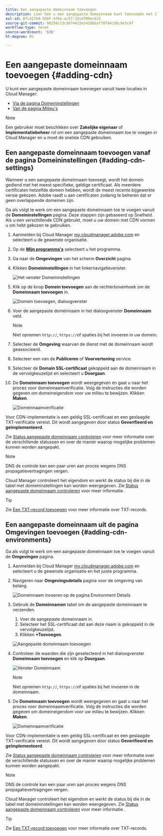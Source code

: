 ```yaml
---
title: Een aangepaste domeinnaam toevoegen
description: Leer hoe u een aangepaste domeinnaam kunt toevoegen met Cloud Manager.
exl-id: 0fc427b9-560f-4f6e-ac57-32cdf09ec623
source-git-commit: 90250c13c5074422e24186baf78f84c56c9e3c4f
workflow-type: tm+mt
source-wordcount: '636'
ht-degree: 0%

---
```


# Een aangepaste domeinnaam toevoegen {#adding-cdn}

U kunt een aangepaste domeinnaam toevoegen vanuit twee locaties in Cloud Manager:

* [Via de pagina Domeininstellingen](#adding-cdn-settings)
* [Van de pagina Milieu&#39;s](#adding-cdn-environments)

>[!NOTE]
>
>Een gebruiker moet beschikken over **Zakelijke eigenaar** of **Implementatiebeheer** rol om een aangepaste domeinnaam toe te voegen in Cloud Manager en u moet de snelste CDN gebruiken.

## Een aangepaste domeinnaam toevoegen vanaf de pagina Domeininstellingen {#adding-cdn-settings}

Wanneer u een aangepaste domeinnaam toevoegt, wordt het domein gediend met het meest specifieke, geldige certificaat. Als meerdere certificaten hetzelfde domein hebben, wordt de meest recente bijgewerkte versie gekozen. Adobe raadt u aan certificaten zodanig te beheren dat er geen overlappende domeinen zijn.

Ga als volgt te werk om een aangepaste domeinnaam toe te voegen vanuit de **Domeininstellingen** pagina. Deze stappen zijn gebaseerd op Snelheid. Als u een verschillende CDN gebruikt, moet u uw domein met CDN vormen u om hebt gekozen te gebruiken.

1. Aanmelden bij Cloud Manager [my.cloudmanager.adobe.com](https://my.cloudmanager.adobe.com/) en selecteert u de gewenste organisatie.

1. Op de **[Mijn programma&#39;s](/help/implementing/cloud-manager/getting-access-to-aem-in-cloud/editing-programs.md#my-programs)** selecteert u het programma.

1. Ga naar de **Omgevingen** van het scherm **Overzicht** pagina.

1. Klikken **Domeininstellingen** in het linkernavigatievenster.

   ![Het venster Domeininstellingen](/help/implementing/cloud-manager/assets/cdn/cdn-create.png)

1. Klik op de knop **Domein toevoegen** aan de rechterbovenhoek om de **Domeinnaam toevoegen** in.

   ![Domein toevoegen, dialoogvenster](/help/implementing/cloud-manager/assets/cdn/add-cdn1.png)

1. Voer de aangepaste domeinnaam in het dialoogvenster **Domeinnaam** veld.

   >[!NOTE]
   >
   >Niet opnemen `http://`, `https://`of spaties bij het invoeren in uw domein.

1. Selecteer de **Omgeving** waarvan de dienst met de domeinnaam wordt geassocieerd.

1. Selecteer een van de **Publiceren** of **Voorvertoning** service.

1. Selecteer de **Domain SSL-certificaat** gekoppeld aan de domeinnaam in de vervolgkeuzelijst en selecteert u **Doorgaan**.

1. De **Domeinnaam toevoegen** wordt weergegeven en gaat u naar het proces voor domeinnaamverificatie. Volg de instructies die worden gegeven om domeineigendom voor uw milieu te bewijzen. Klikken **Maken**.

   ![Domeinnaamverificatie](/help/implementing/cloud-manager/assets/cdn/cdn-create6.png)

Voor CDN-implementatie is een geldig SSL-certificaat en een geslaagde TXT-verificatie vereist. Dit wordt aangegeven door status **Geverifieerd en geïmplementeerd**.

Zie [Status aangepaste domeinnaam controleren](/help/implementing/cloud-manager/custom-domain-names/check-domain-name-status.md) voor meer informatie over de verschillende statussen en over de manier waarop mogelijke problemen kunnen worden aangepakt.

>[!NOTE]
>
>DNS de controle kan een paar uren aan proces wegens DNS propagatievertragingen vergen.
>
>Cloud Manager controleert het eigendom en werkt de status bij die in de tabel met domeininstellingen kan worden weergegeven. Zie [Status aangepaste domeinnaam controleren](/help/implementing/cloud-manager/custom-domain-names/check-domain-name-status.md) voor meer informatie .

>[!TIP]
>
>Zie [Een TXT-record toevoegen](/help/implementing/cloud-manager/custom-domain-names/add-text-record.md) voor meer informatie over TXT-records.

## Een aangepaste domeinnaam uit de pagina Omgevingen toevoegen {#adding-cdn-environments}

Ga als volgt te werk om een aangepaste domeinnaam toe te voegen vanuit de **Omgevingen** pagina.

1. Aanmelden bij Cloud Manager [my.cloudmanager.adobe.com](https://my.cloudmanager.adobe.com/) en selecteert u de gewenste organisatie en het juiste programma.

1. Navigeren naar **Omgevingsdetails** pagina voor de omgeving van belang.

   ![Domeinnaam invoeren op de pagina Environment Details](/help/implementing/cloud-manager/assets/cdn/cdn-create4.png)

1. Gebruik de **Domeinnamen** tabel om de aangepaste domeinnaam te verzenden.

   1. Voer de aangepaste domeinnaam in.
   1. Selecteer het SSL-certificaat dat aan deze naam is gekoppeld in de vervolgkeuzelijst.
   1. Klikken **+Toevoegen**.

   ![Aangepaste domeinnaam toevoegen](/help/implementing/cloud-manager/assets/cdn/cdn-create3.png)

1. Controleer de waarden die zijn geselecteerd in het dialoogvenster **Domeinnaam toevoegen** en klik op **Doorgaan**.

   ![Venster Domeinnaam](/help/implementing/cloud-manager/assets/cdn/cdn-create5.png)

   >[!NOTE]
   >
   >Niet opnemen `http://`, `https://`of spaties bij het invoeren in de domeinnaam.

1. De **Domeinnaam toevoegen** wordt weergegeven en gaat u naar het proces voor domeinnaamverificatie. Volg de instructies die worden gegeven om domeineigendom voor uw milieu te bewijzen. Klikken **Maken**.

   ![Domeinnaamverificatie](/help/implementing/cloud-manager/assets/cdn/cdn-create6.png)

Voor CDN-implementatie is een geldig SSL-certificaat en een geslaagde TXT-verificatie vereist. Dit wordt aangegeven door status **Geverifieerd en geïmplementeerd**.

Zie [Status aangepaste domeinnaam controleren](/help/implementing/cloud-manager/custom-domain-names/check-domain-name-status.md) voor meer informatie over de verschillende statussen en over de manier waarop mogelijke problemen kunnen worden aangepakt.

>[!NOTE]
>
>DNS de controle kan een paar uren aan proces wegens DNS propagatievertragingen vergen.
>
>Cloud Manager controleert het eigendom en werkt de status bij die in de tabel met domeininstellingen kan worden weergegeven. Zie [Status aangepaste domeinnaam controleren](/help/implementing/cloud-manager/custom-domain-names/check-domain-name-status.md) voor meer informatie .

>[!TIP]
>
>Zie [Een TXT-record toevoegen](/help/implementing/cloud-manager/custom-domain-names/add-text-record.md) voor meer informatie over TXT-records.
